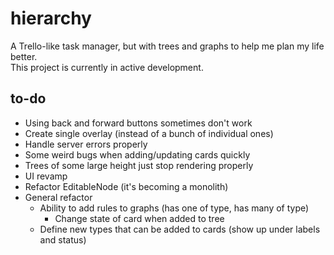 # hierarchy

A Trello-like task manager, but with trees and graphs to help me plan my life better.  
This project is currently in active development.

## to-do

- Using back and forward buttons sometimes don't work
- Create single overlay (instead of a bunch of individual ones)
- Handle server errors properly
- Some weird bugs when adding/updating cards quickly
- Trees of some large height just stop rendering properly
- UI revamp
- Refactor EditableNode (it's becoming a monolith)
- General refactor
  - Ability to add rules to graphs (has one of type, has many of type)
    - Change state of card when added to tree
  - Define new types that can be added to cards (show up under labels and status)
